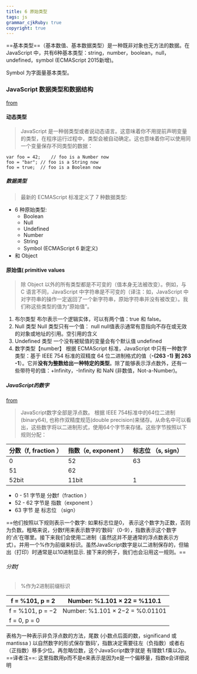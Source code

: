 ```yaml
---
title: 6 原始类型
tags: js
grammar_cjkRuby: true
copyright: true
---
```



==基本类型==（基本数值、基本数据类型）是一种既非对象也无方法的数据。在 JavaScript 中，共有6种基本类型：string，number，boolean，null，undefined，symbol (ECMAScript 2015新增)。

Symbol 为字面量基本类型。

### JavaScript 数据类型和数据结构
[from](https://developer.mozilla.org/zh-CN/docs/Web/JavaScript/Data_structures)

#### 动态类型
> JavaScript 是一种弱类型或者说动态语言。这意味着你不用提前声明变量的类型，在程序运行过程中，类型会被自动确定。这也意味着你可以使用同一个变量保存不同类型的数据：

```
var foo = 42;    // foo is a Number now
foo = "bar"; // foo is a String now
foo = true;  // foo is a Boolean now
```
##### 数据类型
> 最新的 ECMAScript 标准定义了 7 种数据类型:

- 6 种原始类型:
	- Boolean
	- Null
	- Undefined
	- Number
	- String
	- Symbol (ECMAScript 6 新定义)
- 和 Object

#### 原始值( primitive values 
> 除 Object 以外的所有类型都是不可变的（值本身无法被改变）。例如，与 C 语言不同，JavaScript 中字符串是不可变的（译注：如，JavaScript 中对字符串的操作一定返回了一个新字符串，原始字符串并没有被改变）。我们称这些类型的值为“原始值”。

1. 布尔类型
布尔表示一个逻辑实体，可以有两个值：true 和 false。
2. Null 类型
Null 类型只有一个值： null
null值表示通常有意指向不存在或无效的对象或地址的引用。空引用的含义
3. Undefined 类型
一个没有被赋值的变量会有个默认值 undefined
4. 数字类型【number】
根据 ECMAScript 标准，JavaScript 中只有一种数字类型：基于 IEEE 754 标准的双精度 64 位二进制格式的值（**-(263 -1) 到 263 -1**）。它并**没有为整数给出一种特定的类型**。除了能够表示浮点数外，还有一些带符号的值：+Infinity，-Infinity 和 NaN (非数值，Not-a-Number)。

##### JavaScript的数字
[from](https://segmentfault.com/a/1190000017090272)

> JavaScript数字全部是浮点数。 根据 IEEE 754标准中的64位二进制(binary64), 也称作双精度规范(double precision)来储存。从命名中可以看出，这些数字将以二进制形式，使用64个字节来存储。这些字节按照以下规则分配：

| 分数（f, fraction ） | 指数（e, exponent ） | 标志位 （s, sign） |
| -------------------- | -------------------- | ------------------ |
| 0                    | 52                   | 63                 |
| 51                   | 62                   |                    |
| 52bit                | 11bit                | 1                  |

- 0 - 51 字节是 分数f（fraction ）
- 52 - 62 字节是 指数（exponent ）
- 63 字节 是 标志位 （sign）

==他们按照以下规则表示一个数字: 如果标志位是0， 表示这个数字为正数，否则为负数。粗略来说，分数f用来表示数字的‘数码’（0-9），指数表示这个数字的‘点’在哪里。接下来我们会使用二进制（虽然这并不是通常的浮点数表示方式）。并用一个%作为前缀来标识。虽然JavaScript数字是以二进制保存的，但输出（打印）时通常是以10进制显示. 接下来的例子，我们也会沿用这一规则。==

###### 分数f

> %作为2进制前缀标识

| f = %101, p = 2   | Number: %1.101 × 22 = %110.1     |
| ----------------- | -------------------------------- |
| f = %101, p = −2 | Number: %1.101 × 2−2 = %0.01101 |
| f = 0, p = 0      |                                  |

 表格为一种表示非负浮点数的方法，尾数 (小数点后面的数，significand 或 mantissa ) 以自然数字的形式保存‘数码’，指数决定需要往左（负指数）或者右（正指数）移多少位。再忽略位数，这个JavaScript数字就是 有理数1.f乘以2p。
 ==译者注==: 这里指数用p而不是e来表示是因为e是一个偏移量，指数e会详细说明